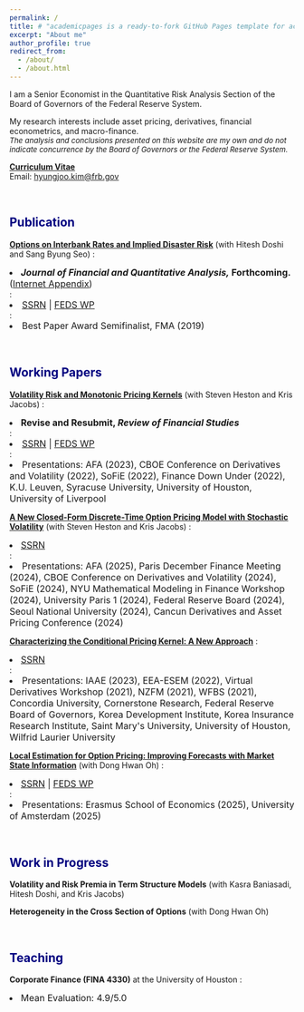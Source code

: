 ```yaml
---
permalink: /
title: # "academicpages is a ready-to-fork GitHub Pages template for academic personal websites"
excerpt: "About me"
author_profile: true
redirect_from: 
  - /about/
  - /about.html
---
```


I am a Senior Economist in the Quantitative Risk Analysis Section of the Board of Governors of the Federal Reserve System.

<p>
My research interests include asset pricing, derivatives, financial econometrics, and macro-finance. <br/>
<font size="-1px"><i>The analysis and conclusions presented on this website are my own and do not indicate concurrence by the Board of Governors or the Federal Reserve System.</i></font>
</p>

<!-- <p style="font-size:$type-size-6;"><i>The analysis and conclusions presented on this website are my own and do not indicate concurrence by the Board of Governors or the Federal Reserve System.</i></p> -->


**[<font>Curriculum Vitae</font>](http://hyungjookim90.github.io/files/cv_kim_Oct2025.pdf)** <br/>
Email: <a href = "mailto: hyungjoo.kim@frb.gov">hyungjoo.kim@frb.gov</a>  <br/> 

<!-- #### [<font size="+0.5px">Curriculum Vitae</font>](http://hyungjookim90.github.io/files/cv_kim_Oct2025.pdf) -->


<br/>

## <font color="navy">Publication</font>

**[Options on Interbank Rates and Implied Disaster Risk](https://doi.org/10.1017/S0022109025101889)** (with Hitesh Doshi and Sang Byung Seo)
: <font size="+0.5px"><li><b><i>Journal of Financial and Quantitative Analysis,</i> Forthcoming.</b> (<a href="http://hyungjookim90.github.io/files/DKS_Internet_Appendix.pdf" target="_blank">Internet Appendix</a>)</li></font>
: <font size="+0.5px"><li><a href="https://papers.ssrn.com/sol3/papers.cfm?abstract_id=3469087">SSRN</a> | <a href="https://www.federalreserve.gov/econres/feds/options-on-interbank-rates-and-implied-disaster-risk.htm">FEDS WP</a></li></font>
: <font size="+0.5px"><li>Best Paper Award Semifinalist, FMA (2019)</li></font>


<br/>

## <font color="navy">Working Papers</font> <!-- <font size="-1px">(<i>$\dagger$ indicates scheduled presentations</i>)</font> -->

**[Volatility Risk and Monotonic Pricing Kernels](https://papers.ssrn.com/sol3/papers.cfm?abstract_id=3997905)**  (with Steven Heston and Kris Jacobs)
: <font size="+0.5px"><li><b>Revise and Resubmit, <i>Review of Financial Studies</i></b></li></font>
: <font size="+0.5px"><li><a href="https://papers.ssrn.com/sol3/papers.cfm?abstract_id=3997905">SSRN</a> | <a href="https://www.federalreserve.gov/econres/feds/the-pricing-kernel-in-options.htm">FEDS WP</a></li></font>
: <font size="+0.5px"><li>Presentations: AFA (2023), CBOE Conference on Derivatives and Volatility (2022), SoFiE (2022), Finance Down Under (2022), K.U. Leuven, Syracuse University, University of Houston, University of Liverpool </li></font>

**[A New Closed-Form Discrete-Time Option Pricing Model with Stochastic Volatility](https://papers.ssrn.com/sol3/papers.cfm?abstract_id=4607397)**  (with Steven Heston and Kris Jacobs)
: <font size="+0.5px"><li><a href="https://papers.ssrn.com/sol3/papers.cfm?abstract_id=4607397">SSRN</a></li></font>
: <font size="+0.5px"><li>Presentations: AFA (2025), Paris December Finance Meeting (2024), CBOE Conference on Derivatives and Volatility (2024), SoFiE (2024), NYU Mathematical Modeling in Finance Workshop (2024), University Paris 1 (2024), Federal Reserve Board (2024), Seoul National University (2024), Cancun Derivatives and Asset Pricing Conference (2024) </li></font>

**[Characterizing the Conditional Pricing Kernel: A New Approach](https://papers.ssrn.com/sol3/papers.cfm?abstract_id=4605072)**
: <font size="+0.5px"><li><a href="https://papers.ssrn.com/sol3/papers.cfm?abstract_id=4605072">SSRN</a></li></font>
: <font size="+0.5px"><li>Presentations: IAAE (2023), EEA-ESEM (2022), Virtual Derivatives Workshop (2021), NZFM (2021), WFBS (2021), Concordia University, Cornerstone Research, Federal Reserve Board of Governors, Korea Development Institute, Korea Insurance Research Institute, Saint Mary's University, University of Houston, Wilfrid Laurier University</li></font>

**[Local Estimation for Option Pricing: Improving Forecasts with Market State Information](https://papers.ssrn.com/sol3/papers.cfm?abstract_id=5378968)**  (with Dong Hwan Oh)
: <font size="+0.5px"><li><a href="https://papers.ssrn.com/sol3/papers.cfm?abstract_id=5378968">SSRN</a> | <a href="https://www.federalreserve.gov/econres/feds/local-estimation-for-option-pricing-improving-forecasts-with-market-state-information.htm">FEDS WP</a></li></font>
: <font size="+0.5px"><li>Presentations: Erasmus School of Economics (2025), University of Amsterdam (2025) </li></font>

<br/>


## <font color="navy">Work in Progress</font>

**Volatility and Risk Premia in Term Structure Models** (with Kasra Baniasadi, Hitesh Doshi, and Kris Jacobs) 

**Heterogeneity in the Cross Section of Options** (with Dong Hwan Oh) 

<br/>


## <font color="navy">Teaching</font>
**Corporate Finance (FINA 4330)**  at the University of Houston
: <font size="+0.5px"><li>Mean Evaluation: 4.9/5.0</li></font>
